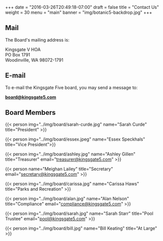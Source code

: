 +++
date = "2016-03-26T20:49:18-07:00"
draft = false
title = "Contact Us"
weight = 30
menu = "main"
banner = "img/botanic5-backdrop.jpg"
+++

## Mail

The Board's mailing address is:

<div class="mail">
    Kingsgate V HOA<br />
    PO  Box 1791<br />
    Woodinville, WA 98072-1791<br />
</div>

## E-mail

To e-mail the Kingsgate Five board, you may send a message to:

**[board@kingsgate5.com](mailto:board@kingsgate5.com)**

## Board Members

{{< person img="../img/board/sarah-curde.jpg" name="Sarah Curde" title="President" >}}

{{< person img="../img/board/essex.jpeg" name="Essex Speckhals" title="Vice President">}}

{{< person img="../img/board/ashley.jpg" name="Ashley Gillen" title="Treasurer" email="treasurer@kingsgate5.com" >}}

{{< person name="Meighan Lailey" title="Secretary" email="secretary@kingsgate5.com" >}}

{{< person img="../img/board/carissa.jpg" name="Carissa Haws" title="Parks and Recreation" >}}

{{< person img="../img/board/alan.jpg" name="Alan Nelson" title="Compliance" email="compliance@kingsgate5.com" >}}

{{< person img="../img/board/sarah.jpg" name="Sarah Starr" title="Pool Trustee" email="pool@kingsgate5.com" >}}

{{< person img="../img/board/bill.jpg" name="Bill Keating" title="At Large" >}}


